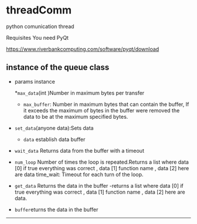 # threadComm

python comunication thread

Requisites
You need PyQt

https://www.riverbankcomputing.com/software/pyqt/download

instance of the queue class
---
* params instance

  *`max_data`(int )Number in maximum bytes per transfer
  * `max_buffer`: Number in maximum bytes that can contain the buffer, If it exceeds the maximum of bytes in the buffer were removed the data to be at the maximum specified bytes.
 
* `set_data`(anyone data):Sets data
  * `data` establish data buffer

* `wait_data` Returns data from the buffer with a timeout

* `num_loop` Number of times the loop is repeated.Returns a list where data [0] if true everything was correct , data [1] function name , data [2] here are data time_wait: Timeout for each turn of the loop.

* `get_data` Returns the data in the buffer -returns a list where data [0] if true everything was correct , data [1] function name , data [2] here are data.

* `buffer`eturns the data in the buffer
---

